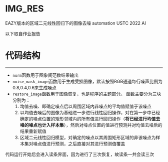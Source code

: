 # IMG_RES
EAZY版本的区域二元线性回归下的图像去噪 automation USTC 2022 AI

以下取自作业报告
# 代码结构

----
- `norm`函数用于图象间范数结果输出
- `noise_mask_image`函数用于生成受损图像，默认按照RGB通道每行噪声比例为0.8,0.4,0.6来生成噪点
- `restore_image`函数用于图像恢复，也是程序的主题部分。
函数主要分为三块分别为：
	1. 均值去噪、即确定噪点后以周围区域内非噪点的平均值赋值于该噪点
	2. 以均值去噪后的图像为基础进一步进行线性回归操作，对在第一步中已经确定的噪点位置的矩形邻域内的所有值进行回归操作（**将已经进行均值去噪的噪点也计入样本集**），然后对噪点位置的值进行预测并对均值去噪后的结果重新赋值
	3. 区域二元线性回归模型，对确定的噪点以其周围矩形区域的非该噪点为样本集对噪点值进行预测，之后直接对其进行预测值覆盖
	
代码运行开始后会进入读条界面，因为进行了三次恢复，故读条一共会读三次
